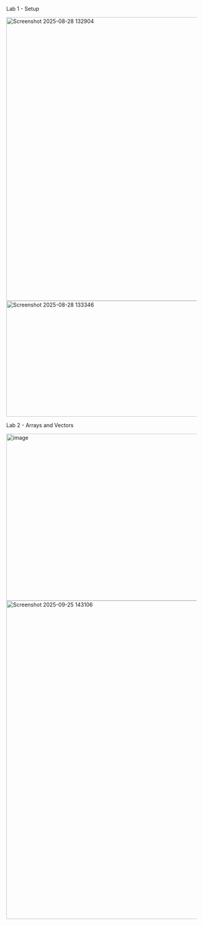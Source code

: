 Lab 1 - Setup
	
<img width="808" height="749" alt="Screenshot 2025-08-28 132904" src="https://github.com/user-attachments/assets/2134ac8c-63b5-476d-8392-870d86f03b4b" />
<img width="808" height="306" alt="Screenshot 2025-08-28 133346" src="https://github.com/user-attachments/assets/1129855c-4d94-4429-b666-3b194d512de2" />

Lab 2 - Arrays and Vectors

<img width="1247" height="441" alt="image" src="https://github.com/user-attachments/assets/1361a2fc-295d-412c-810c-a74ce5087cee" />
<img width="1039" height="841" alt="Screenshot 2025-09-25 143106" src="https://github.com/user-attachments/assets/1e99afca-8c6d-4781-ba52-bf9d5904b491" />

